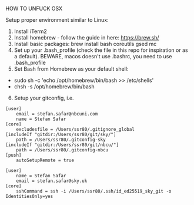 HOW TO UNFUCK OSX


Setup proper environment similar to Linux:
1) Install iTerm2
2) Install homebrew - follow the guide in here: https://brew.sh/
3) Install basic packages: brew install bash coreutils gsed mc
4) Set up your .bash_profile (check the file in this repo for inspiration or as a default). BEWARE, macos doesn't use .bashrc, you need to use .bash_profile
5) Set Bash from Homebrew as your default shell:
  - sudo sh -c 'echo /opt/homebrew/bin/bash >> /etc/shells'
  - chsh -s /opt/homebrew/bin/bash
6) Setup your gitconfig, i.e.
```.gitconfig
[user]
	email = stefan.safar@nbcuni.com
	name = Stefan Safar
[core]
	excludesfile = /Users/ssr80/.gitignore_global
[includeIf "gitdir:/Users/ssr80/git/sky/"]
	path = /Users/ssr80/.gitconfig-sky
[includeIf "gitdir:/Users/ssr80/git/nbcu/"]
	path = /Users/ssr80/.gitconfig-nbcu
[push]
	autoSetupRemote = true
```

```.gitconfig-sky
[user]
	name = Stefan Safar
	email = stefan.safar@sky.uk
[core]
	sshCommand = ssh -i /Users/ssr80/.ssh/id_ed25519_sky_git -o IdentitiesOnly=yes
```
